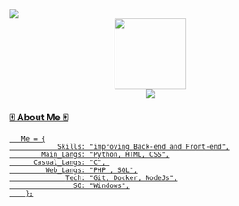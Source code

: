 <img src="https://komarev.com/ghpvc/?username=XLryan246&color=blueviolet&style=flat">
<div align='center'>
    <a href="https://github.com/XLryan246">
    <img src='https://github.com/dotOttoni/ArthurHydr/blob/main/hacker-25897.png' height='128px' weidth'128px' target="_blank"><br>
    <img src="https://readme-typing-svg.herokuapp.com?color=%23B836F7&center=true&vCenter=true&multiline=true&width=500&height=65&lines=hey+dude!;My+name+is+Ryan%2C+and+I'm+a+software+developer">
</div>
    

</div>
  
  ### 🀄 About Me 🀄
 
```
   Me = {
            Skills: "improving Back-end and Front-end",
        Main_Langs: "Python, HTML, CSS",
      Casual_Langs: "C", 
         Web_Langs: "PHP , SQL",
              Tech: "Git, Docker, NodeJs",
                SO: "Windows",
    };

```

